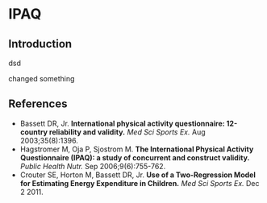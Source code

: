 # IPAQ

## Introduction

dsd

changed something

## References

* Bassett DR, Jr. **International physical activity questionnaire: 12-country reliability and validity.** *Med Sci Sports Ex.* Aug 2003;35(8):1396.
* Hagstromer M, Oja P, Sjostrom M. **The International Physical Activity Questionnaire (IPAQ): a study of concurrent and construct validity.** *Public Health Nutr.* Sep 2006;9(6):755-762.
* Crouter SE, Horton M, Bassett DR, Jr. **Use of a Two-Regression Model for Estimating Energy Expenditure in Children.** *Med Sci Sports Ex.* Dec 2 2011.


